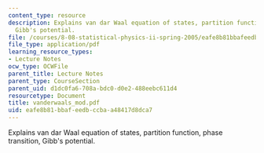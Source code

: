 ```yaml
---
content_type: resource
description: Explains van dar Waal equation of states, partition function, phase transition,
  Gibb's potential.
file: /courses/8-08-statistical-physics-ii-spring-2005/eafe8b81bbafeedbccbaa48417d8dca7_vanderwaals_mod.pdf
file_type: application/pdf
learning_resource_types:
- Lecture Notes
ocw_type: OCWFile
parent_title: Lecture Notes
parent_type: CourseSection
parent_uid: d1dc0fa6-708a-bdc0-d0e2-488eebc611d4
resourcetype: Document
title: vanderwaals_mod.pdf
uid: eafe8b81-bbaf-eedb-ccba-a48417d8dca7
---
```

Explains van dar Waal equation of states, partition function, phase transition, Gibb's potential.

